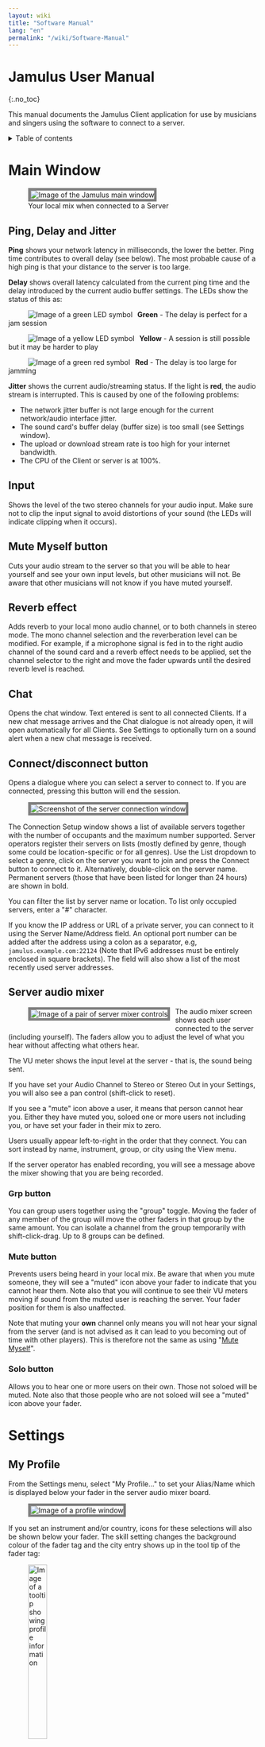 ```yaml
---
layout: wiki
title: "Software Manual"
lang: "en"
permalink: "/wiki/Software-Manual"
---
```

# Jamulus User Manual
 {:.no_toc}

This manual documents the Jamulus Client application for use by musicians and singers using the software to connect to a server.

<details markdown="1">

<summary>Table of contents</summary>

* TOC
 {:toc}

</details> 

# Main Window


<figure>
	<img src="{% include img/en-screenshots/main-screen-medium.inc %}" style="border: 5px solid grey;" loading="lazy" alt="Image of the Jamulus main window">
	<figcaption>Your local mix when connected to a Server</figcaption>
</figure>

## Ping, Delay and Jitter

**Ping** shows your network latency in milliseconds, the lower the better. Ping time contributes to overall delay (see below). The most probable cause of a high ping is that your distance to the server is too large.   

**Delay** shows overall latency calculated from the current ping time and the delay introduced by the current audio buffer settings. The LEDs show the status of this as:

<figure><img src="{% include img/en-screenshots/led-green.inc %}" style="float:left; margin-right:10px;" loading="lazy" alt="Image of a green LED symbol"></figure>

**Green** - The delay is perfect for a jam session

<figure><img src="{% include img/en-screenshots/led-yellow.inc %}" style="float:left; margin-right:10px;" loading="lazy" alt="Image of a yellow LED symbol"></figure>

**Yellow** - A session is still possible but it may be harder to play

<figure><img src="{% include img/en-screenshots/led-red.inc %}" style="float:left; margin-right:10px; clear: both;" loading="lazy" alt="Image of a green red symbol"></figure>

**Red** - The delay is too large for jamming

**Jitter** shows the current audio/streaming status. If the light is **red**, the audio stream is interrupted. This is caused by one of the following problems:

- The network jitter buffer is not large enough for the current network/audio interface jitter.
- The sound card's buffer delay (buffer size) is too small (see Settings window).
- The upload or download stream rate is too high for your internet bandwidth.
- The CPU of the Client or server is at 100%.

## Input

Shows the level of the two stereo channels for your audio input.
Make sure not to clip the input signal to avoid distortions of your sound (the LEDs will indicate clipping when it occurs).

## Mute Myself button

Cuts your audio stream to the server so that you will be able to hear yourself and see your own input levels, but other musicians will not. Be aware that other musicians will not know if you have muted yourself.

## Reverb effect

Adds reverb to your local mono audio channel, or to both channels in stereo mode.
The mono channel selection and the reverberation level can be modified. For example, if a microphone signal is fed
in to the right audio channel of the sound card and a reverb effect needs to be applied, set the channel selector
to the right and move the fader upwards until the desired reverb level is reached.

## Chat

Opens the chat window. Text entered is sent to
all connected Clients. If a new chat message arrives and the Chat dialogue is not already open, it will
open automatically for all Clients. See Settings to optionally turn on a sound alert when a new chat message is received. 

## Connect/disconnect button

Opens a dialogue where you can select a server to connect to. If you are connected,
pressing this button will end the session.

<figure><img src="{% include img/en-screenshots/connection-setup-window.inc %}" style="border: 5px solid grey;" loading="lazy" alt="Screenshot of the server connection window"></figure>

The Connection Setup window shows a list of available servers together with the number of occupants and the maximum number supported. Server operators register their servers on lists (mostly defined by genre, though some could be location-specific or for all genres). Use the List dropdown to select a genre, click on the server you want to join and press the Connect button to connect to it. Alternatively, double-click on the server name. Permanent servers (those that have been listed for longer than 24 hours) are shown in bold.

You can filter the list by server name or location. To list only occupied servers, enter a "#" character.

If you know the IP address or URL of a private server, you can connect to it using the Server Name/Address
field. An optional port number can be added after the address using a colon as a separator, e.g,
`jamulus.example.com:22124` (Note that IPv6 addresses must be entirely enclosed in square brackets). The field will also show a list of the most recently used server addresses.

## Server audio mixer

<figure><img src="{% include img/en-screenshots/mixer-channels.inc %}" style="float:left; margin-right:10px; margin-bottom:20px; border: 5px solid grey;" loading="lazy" alt="Image of a pair of server mixer controls"></figure>

The audio mixer screen shows each user connected to the server (including yourself).
The faders allow you to adjust the level of what you hear without affecting what others hear.

The VU meter shows the input level at the server - that is, the sound being sent.

If you have set your Audio Channel to Stereo or Stereo Out in your Settings, you will also see a pan control (shift-click to reset).

If you see a "mute" icon above a user, it means that person cannot hear you. Either they have muted you, soloed one or more users not including you, or have set your fader in their mix to zero.

Users usually appear left-to-right in the order that they connect. You can sort instead by name, instrument, group, or city using the View menu.

If the server operator has enabled recording, you will see a message above the mixer showing that you are being recorded.

### Grp button

You can group users together using the "group" toggle. Moving the fader of any member of the group will move the other faders in that group by the same amount. You can isolate a channel from the group temporarily with shift-click-drag. Up to 8 groups can be defined.

### Mute button

Prevents users being heard in your local mix. Be aware that when you mute someone, they will see a "muted" icon above your fader to indicate that you cannot hear them. Note also that you will continue to see their VU meters moving if sound from the muted user is reaching the server. Your fader position for them is also unaffected. 

Note that muting your **own** channel only means you will not hear your signal from the server (and is not advised as it can lead to you becoming out of time with other players). This is therefore not the same as using "[Mute Myself](#mute-myself-button)".

### Solo button

Allows you to hear one or more users on their own. Those not soloed will be muted. Note also that those people who are not soloed will see a "muted" icon above your fader.

# Settings

## My Profile

From the Settings menu, select "My Profile..." to set your Alias/Name
which is displayed below your fader in the server audio mixer board.

<figure><img src="{% include img/en-screenshots/settings-profile.inc %}" style="border: 5px solid grey;" loading="lazy" alt="Image of a profile window"></figure>

If you set an instrument and/or country, icons for these selections will also be shown below your fader. The skill setting changes the background colour of the fader tag and the city entry shows up in the tool tip of the fader tag:

<figure><img src="{% include img/en-screenshots/profile-tooltip.inc %}" style="width:30%;" loading="lazy" alt="Image of a tooltip showing profile information"></figure>

### Skin

This applies a skin to the main window, some of which are designed to accommodate larger ensembles.

### Meter style

This changes the visual style of the audio meters, independently of the chosen skin. 

### Mixer rows

This sets the number of rows displayed in the server audio mixer, for use with larger ensembles.

### Audio Alerts

This turns on a sound alert for when someone joins a Server, or when receiving a new chat message.

## Audio/Network Setup

<figure><img src="{% include img/en-screenshots/settings-network.inc %}" style="border: 5px solid grey;" loading="lazy" alt="Image of audio/network settings window"></figure>

### Audio Device

Under the Windows operating system the ASIO driver (sound card) can be selected using Jamulus. If the selected ASIO
driver is not valid an error message is shown and the previous valid driver is selected. Under macOS the input and output hardware can be selected.

### Input/output channel mapping

<figure><img src="{% include img/en-screenshots/channel-mapping.inc %}" style="float:left; margin-right:10px; margin-bottom:20px;" loading="lazy" alt="Image of Input and output channel mapping"></figure>

If the selected sound card device offers more than one input or output channel, the _Input Channel Mapping
and Output Channel Mapping_ settings are visible. For each Jamulus input/output channel (left and right channel)
a different actual sound card channel can be selected.

### Audio channels

Selects the number of audio channels to be used for communication between Client and server. 

**Note**: It is better to run separate Client instances per voice/instrument, where each Client has its own ini file, rather than using this built-in mono pair to stereo mixer.

There are three modes available:

**Mono** and **Stereo** modes use one and two audio channels respectively.

**Mono-in/Stereo-out**: The audio signal sent to the server is mono but the return signal is stereo. This is useful if the sound card has the instrument on one input channel and the microphone on the other. In that case
the two input signals can be mixed to one mono channel but the server mix is heard in stereo.

Enabling stereo mode will increase your stream's data rate. Make sure your upload rate does
not exceed the available upload speed of your internet connection.

In stereo streaming mode, no audio channel selection for the reverb effect will be available on
the main window since the effect is applied to both channels in this case.

### Audio quality

The higher the audio quality, the higher your audio stream's data rate. Make sure your upload rate does not exceed the available upload speed of your internet connection.

### Buffer Delay

The buffer delay setting is a fundamental setting of the Jamulus software. This setting has an influence on many
connection properties. Three buffer sizes are supported:

- **64 samples** Provides the lowest latency but does not work with all sound cards.
- **128 samples** The preferred setting. Should work for most available sound cards.
- **256 samples** Should only be used on very slow computers, or with a slow internet connection.

Some sound card drivers do not allow the buffer delay to be changed from within the Jamulus software.
In this case the buffer delay setting is disabled and has to be changed using the sound card driver. On Windows, press the ASIO Setup button to open the driver settings panel.

On Linux, use the JACK configuration tool to change the buffer size or, if using PipeWire's JACK server, change the PipeWire's Quantum with its own configuration tools.

The actual buffer delay has an influence on the connection status, the current upload rate and the overall delay.
The lower the buffer size, the higher the probability of a red light in the status indicator (dropouts) and the
higher the upload rate and the lower the overall delay.

The buffer setting is therefore a trade-off between audio quality and overall delay.

### Jitter Buffer

The jitter buffer compensates for network and sound card timing jitters. The size of the buffer
influences the quality of the audio stream (how many dropouts occur) and the overall delay
(the longer the buffer, the higher the delay).

You can set the jitter buffer size manually for your local Client and the remote server. For the local jitter
buffer, dropouts in the audio stream are indicated by the light below the jitter buffer size faders.
If the light turns to red, a buffer overrun/underrun has taken place and the audio stream is interrupted.

The jitter buffer setting is therefore a trade-off between audio quality and overall delay.

If the Auto setting is enabled, the jitter buffers
of your local Client and the remote server are set automatically based on measurements of the network and sound card
timing jitter. If the Auto check is enabled, the jitter buffer size faders are disabled (they cannot be moved with the mouse).

### Small Network Buffers

Allows support for very small network audio packets. These are only used if the sound card buffer delay is smaller than 128 samples. The smaller the network buffers, the lower the audio latency. But at the same time the network load increases and the probability of audio dropouts
also increases (particuarly if your network connection has any significant jitter). Try enabling this option if you are suffering from high latency or bad audio quality. However, keeping it disabled will normally mean better audio quality.

### Audio Stream Rate

Depends on the current audio packet size and compression setting. Make sure that the upstream
rate is not higher than your available internet upload speed (check this with a service such as [librespeed.org](https://librespeed.org/)).

## Advanced Setup

<figure><img src="{% include img/en-screenshots/settings-advanced.inc %}" style="border: 5px solid grey;" loading="lazy" alt="Image of advanced settings window"></figure>

### Custom Directories

If you need to add Directory addresses other than the built-in ones, you can do so here.

### New Client Level

This setting defines the fader level of a newly connected Client in percent. If a new user connects
to the current server, they will get the specified initial fader level if no other fader level from a previous connection of
that user was already stored. You can set all users in an occupied server to this level using Edit > "Set All Faders to New Client Level".

### Input Boost

Increases the gain from your device. Use this if your device delivers a gain that is too quiet for Jamulus.

### Feedback Protection

Attempts to detect audio feedback loops or loud noise in the first three seconds after you connected to a server. Once detected, this feature will show a message and activate the "Mute Myself" button to mute you in your own mix. 

### Input Balance

Controls the relative levels of the left and right local audio channels. For a mono signal
it acts as a pan between the two channels. For example, if a microphone is connected to the right input channel and
an instrument is connected to the left input channel which is much louder than the microphone, move the audio fader to increase the relative volume of the mic.

# Menu commands

### File > Load/Save Mixer Channels Setup
 
You can save and restore the mix you have for your band rehearsals (fader, mute, pan, solo etc.) and load these any time (even while you are playing). Loading can also be done by drag/drop to the mixer window.

### Edit > Auto-Adjust All Faders 

Applies a one-off fader setting to each channel depending on its volume. Useful for large ensembles to get a reasonable overall mix, although individual adjustments might still be necessary. Best applied during a warm-up or a uniform part of the music piece.

# Backing up Jamulus

{% include_relative Include-Backing-Up.md %}
* You can save and load different mixer settings using [Load/Save Mixer Channels Setup](Software-Manual#file--loadsave-mixer-channels-setup) and store those files wherever you want.

**Note for macOS users:** As of Jamulus 3.8.1, we have a signed installer. This will store the settings in 
```shell
$HOME/Library/Containers/io.jamulus.Jamulus/Data/.config/Jamulus/
```

# Command Line Options

Most common functions in Jamulus can be set using the GUI, but these and others can also be set using options given in a terminal window. Exactly how you do this will depend on your operating system.

For example on Windows, to use a specific settings file, right-click on the Jamulus shortcut and choose "Properties" > Target. Add the necessary arguments to Jamulus.exe:

```shell
 "C:\Program Files\Jamulus\Jamulus.exe" --inifile "C:\path\to\myinifile.ini"
```

For macOS, start a Terminal window and run Jamulus with the desired options like this:

```shell
 /Applications/Jamulus.app/Contents/MacOS/Jamulus --inifile "/path/to/myinifile.ini"
```

{% include_relative Include-Client-Commands.md %}

{% include_relative Include-Shared-Commands.md %}

# Controlling the Client via API

In addition to the CLI, Jamulus can be controlled using an API. This is beneficial for advanced use cases - for example, where there is no GUI, or another application needs to interact with Jamulus. Please note that the API is still experimental. Information on the [JSON-RPC API can be found in the main repository](https://github.com/jamulussoftware/jamulus/blob/main/docs/JSON-RPC.md).
